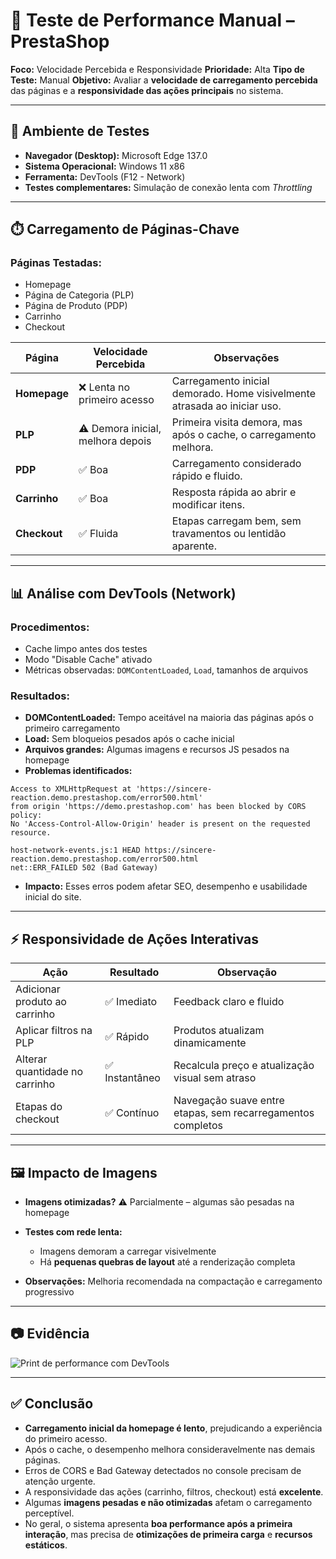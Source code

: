 # 🚀 Teste de Performance Manual – PrestaShop

**Foco:** Velocidade Percebida e Responsividade
**Prioridade:** Alta
**Tipo de Teste:** Manual
**Objetivo:** Avaliar a **velocidade de carregamento percebida** das páginas e a **responsividade das ações principais** no sistema.

---

## 🔧 Ambiente de Testes

* **Navegador (Desktop):** Microsoft Edge 137.0
* **Sistema Operacional:** Windows 11 x86
* **Ferramenta:** DevTools (F12 - Network)
* **Testes complementares:** Simulação de conexão lenta com *Throttling*

---

## ⏱️ Carregamento de Páginas-Chave

### Páginas Testadas:

* Homepage
* Página de Categoria (PLP)
* Página de Produto (PDP)
* Carrinho
* Checkout

| Página       | Velocidade Percebida              | Observações                                                               |
| ------------ | --------------------------------- | ------------------------------------------------------------------------- |
| **Homepage** | ❌ Lenta no primeiro acesso        | Carregamento inicial demorado. Home visivelmente atrasada ao iniciar uso. |
| **PLP**      | ⚠️ Demora inicial, melhora depois | Primeira visita demora, mas após o cache, o carregamento melhora.         |
| **PDP**      | ✅ Boa                             | Carregamento considerado rápido e fluido.                                 |
| **Carrinho** | ✅ Boa                             | Resposta rápida ao abrir e modificar itens.                               |
| **Checkout** | ✅ Fluida                          | Etapas carregam bem, sem travamentos ou lentidão aparente.                |

---

## 📊 Análise com DevTools (Network)

### Procedimentos:

* Cache limpo antes dos testes
* Modo "Disable Cache" ativado
* Métricas observadas: `DOMContentLoaded`, `Load`, tamanhos de arquivos

### Resultados:

* **DOMContentLoaded:** Tempo aceitável na maioria das páginas após o primeiro carregamento
* **Load:** Sem bloqueios pesados após o cache inicial
* **Arquivos grandes:** Algumas imagens e recursos JS pesados na homepage
* **Problemas identificados:**

```plaintext
Access to XMLHttpRequest at 'https://sincere-reaction.demo.prestashop.com/error500.html' 
from origin 'https://demo.prestashop.com' has been blocked by CORS policy: 
No 'Access-Control-Allow-Origin' header is present on the requested resource.
```

```plaintext
host-network-events.js:1 HEAD https://sincere-reaction.demo.prestashop.com/error500.html 
net::ERR_FAILED 502 (Bad Gateway)
```

* **Impacto:** Esses erros podem afetar SEO, desempenho e usabilidade inicial do site.

---

## ⚡ Responsividade de Ações Interativas

| Ação                           | Resultado     | Observação                                                  |
| ------------------------------ | ------------- | ----------------------------------------------------------- |
| Adicionar produto ao carrinho  | ✅ Imediato    | Feedback claro e fluido                                     |
| Aplicar filtros na PLP         | ✅ Rápido      | Produtos atualizam dinamicamente                            |
| Alterar quantidade no carrinho | ✅ Instantâneo | Recalcula preço e atualização visual sem atraso             |
| Etapas do checkout             | ✅ Contínuo    | Navegação suave entre etapas, sem recarregamentos completos |

---

## 🖼️ Impacto de Imagens

* **Imagens otimizadas?** ⚠️ Parcialmente – algumas são pesadas na homepage
* **Testes com rede lenta:**

  * Imagens demoram a carregar visivelmente
  * Há **pequenas quebras de layout** até a renderização completa
* **Observações:** Melhoria recomendada na compactação e carregamento progressivo

---

## 📷 Evidência

![Print de performance com DevTools](https://cdn.discordapp.com/attachments/960636027398160407/1382451620150902784/Captura_de_tela_2025-06-11_170556.png?ex=684b33e6\&is=6849e266\&hm=6518a5f44161885b16b62ec56b59276878e417a24cb121bb22a2edfc37c81ceb&)

---

## ✅ Conclusão

* **Carregamento inicial da homepage é lento**, prejudicando a experiência do primeiro acesso.
* Após o cache, o desempenho melhora consideravelmente nas demais páginas.
* Erros de CORS e Bad Gateway detectados no console precisam de atenção urgente.
* A responsividade das ações (carrinho, filtros, checkout) está **excelente**.
* Algumas **imagens pesadas e não otimizadas** afetam o carregamento perceptível.
* No geral, o sistema apresenta **boa performance após a primeira interação**, mas precisa de **otimizações de primeira carga** e **recursos estáticos**.
